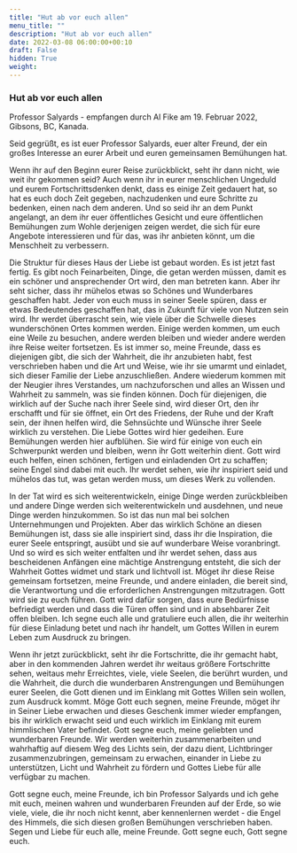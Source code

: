 ```yaml
---
title: "Hut ab vor euch allen"
menu_title: ""
description: "Hut ab vor euch allen"
date: 2022-03-08 06:00:00+00:10
draft: False
hidden: True
weight:
---
```

### Hut ab vor euch allen

Professor Salyards - empfangen durch Al Fike am 19. Februar 2022, Gibsons, BC, Kanada.

Seid gegrüßt, es ist euer Professor Salyards, euer alter Freund, der ein großes Interesse an eurer Arbeit und euren gemeinsamen Bemühungen hat.

Wenn ihr auf den Beginn eurer Reise zurückblickt, seht ihr dann nicht, wie weit ihr gekommen seid? Auch wenn ihr in eurer menschlichen Ungeduld und eurem Fortschrittsdenken denkt, dass es einige Zeit gedauert hat, so hat es euch doch Zeit gegeben, nachzudenken und eure Schritte zu bedenken, einen nach dem anderen. Und so seid ihr an dem Punkt angelangt, an dem ihr euer öffentliches Gesicht und eure öffentlichen Bemühungen zum Wohle derjenigen zeigen werdet, die sich für eure Angebote interessieren und für das, was ihr anbieten könnt, um die Menschheit zu verbessern.

Die Struktur für dieses Haus der Liebe ist gebaut worden. Es ist jetzt fast fertig. Es gibt noch Feinarbeiten, Dinge, die getan werden müssen, damit es ein schöner und ansprechender Ort wird, den man betreten kann. Aber ihr seht sicher, dass ihr mühelos etwas so Schönes und Wunderbares geschaffen habt. Jeder von euch muss in seiner Seele spüren, dass er etwas Bedeutendes geschaffen hat, das in Zukunft für viele von Nutzen sein wird. Ihr werdet überrascht sein, wie viele über die Schwelle dieses wunderschönen Ortes kommen werden. Einige werden kommen, um euch eine Weile zu besuchen, andere werden bleiben und wieder andere werden ihre Reise weiter fortsetzen. Es ist immer so, meine Freunde, dass es diejenigen gibt, die sich der Wahrheit, die ihr anzubieten habt, fest verschrieben haben und die Art und Weise, wie ihr sie umarmt und einladet, sich dieser Familie der Liebe anzuschließen. Andere wiederum kommen mit der Neugier ihres Verstandes, um nachzuforschen und alles an Wissen und Wahrheit zu sammeln, was sie finden können. Doch für diejenigen, die wirklich auf der Suche nach ihrer Seele sind, wird dieser Ort, den ihr erschafft und für sie öffnet, ein Ort des Friedens, der Ruhe und der Kraft sein, der ihnen helfen wird, die Sehnsüchte und Wünsche ihrer Seele wirklich zu verstehen. Die Liebe Gottes wird hier gedeihen. Eure Bemühungen werden hier aufblühen. Sie wird für einige von euch ein Schwerpunkt werden und bleiben, wenn ihr Gott weiterhin dient. Gott wird euch helfen, einen schönen, fertigen und einladenden Ort zu schaffen; seine Engel sind dabei mit euch. Ihr werdet sehen, wie ihr inspiriert seid und mühelos das tut, was getan werden muss, um dieses Werk zu vollenden.

In der Tat wird es sich weiterentwickeln, einige Dinge werden zurückbleiben und andere Dinge werden sich weiterentwickeln und ausdehnen, und neue Dinge werden hinzukommen. So ist das nun mal bei solchen Unternehmungen und Projekten. Aber das wirklich Schöne an diesen Bemühungen ist, dass sie alle inspiriert sind, dass ihr die Inspiration, die eurer Seele entspringt, ausübt und sie auf wunderbare Weise voranbringt. Und so wird es sich weiter entfalten und ihr werdet sehen, dass aus bescheidenen Anfängen eine mächtige Anstrengung entsteht, die sich der Wahrheit Gottes widmet und stark und lichtvoll ist. Möget ihr diese Reise gemeinsam fortsetzen, meine Freunde, und andere einladen, die bereit sind, die Verantwortung und die erforderlichen Anstrengungen mitzutragen. Gott wird sie zu euch führen. Gott wird dafür sorgen, dass eure Bedürfnisse befriedigt werden und dass die Türen offen sind und in absehbarer Zeit offen bleiben. Ich segne euch alle und gratuliere euch allen, die ihr weiterhin für diese Einladung betet und nach ihr handelt, um Gottes Willen in eurem Leben zum Ausdruck zu bringen.

Wenn ihr jetzt zurückblickt, seht ihr die Fortschritte, die ihr gemacht habt, aber in den kommenden Jahren werdet ihr weitaus größere Fortschritte sehen, weitaus mehr Erreichtes, viele, viele Seelen, die berührt wurden, und die Wahrheit, die durch die wunderbaren Anstrengungen und Bemühungen eurer Seelen, die Gott dienen und im Einklang mit Gottes Willen sein wollen, zum Ausdruck kommt. Möge Gott euch segnen, meine Freunde, möget ihr in Seiner Liebe erwachen und dieses Geschenk immer wieder empfangen, bis ihr wirklich erwacht seid und euch wirklich im Einklang mit eurem himmlischen Vater befindet. Gott segne euch, meine geliebten und wunderbaren Freunde. Wir werden weiterhin zusammenarbeiten und wahrhaftig auf diesem Weg des Lichts sein, der dazu dient, Lichtbringer zusammenzubringen, gemeinsam zu erwachen, einander in Liebe zu unterstützen, Licht und Wahrheit zu fördern und Gottes Liebe für alle verfügbar zu machen.

Gott segne euch, meine Freunde, ich bin Professor Salyards und ich gehe mit euch, meinen wahren und wunderbaren Freunden auf der Erde, so wie viele, viele, die ihr noch nicht kennt, aber kennenlernen werdet - die Engel des Himmels, die sich diesen großen Bemühungen verschrieben haben. Segen und Liebe für euch alle, meine Freunde. Gott segne euch, Gott segne euch. 
